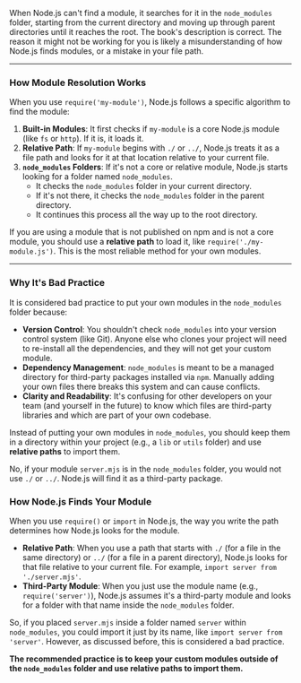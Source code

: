 When Node.js can't find a module, it searches for it in the `node_modules` folder, starting from the current directory and moving up through parent directories until it reaches the root. The book's description is correct. The reason it might not be working for you is likely a misunderstanding of how Node.js finds modules, or a mistake in your file path.

---

### How Module Resolution Works

When you use `require('my-module')`, Node.js follows a specific algorithm to find the module:

1.  **Built-in Modules**: It first checks if `my-module` is a core Node.js module (like `fs` or `http`). If it is, it loads it.
2.  **Relative Path**: If `my-module` begins with `./` or `../`, Node.js treats it as a file path and looks for it at that location relative to your current file.
3.  **`node_modules` Folders**: If it's not a core or relative module, Node.js starts looking for a folder named `node_modules`.
    * It checks the `node_modules` folder in your current directory.
    * If it's not there, it checks the `node_modules` folder in the parent directory.
    * It continues this process all the way up to the root directory.

If you are using a module that is not published on npm and is not a core module, you should use a **relative path** to load it, like `require('./my-module.js')`. This is the most reliable method for your own modules.

---

### Why It's Bad Practice

It is considered bad practice to put your own modules in the `node_modules` folder because:

* **Version Control**: You shouldn't check `node_modules` into your version control system (like Git). Anyone else who clones your project will need to re-install all the dependencies, and they will not get your custom module.
* **Dependency Management**: `node_modules` is meant to be a managed directory for third-party packages installed via `npm`. Manually adding your own files there breaks this system and can cause conflicts.
* **Clarity and Readability**: It's confusing for other developers on your team (and yourself in the future) to know which files are third-party libraries and which are part of your own codebase.

Instead of putting your own modules in `node_modules`, you should keep them in a directory within your project (e.g., a `lib` or `utils` folder) and use **relative paths** to import them.

No, if your module `server.mjs` is in the `node_modules` folder, you would not use `./` or `../`. Node.js will find it as a third-party package.

### How Node.js Finds Your Module

When you use `require()` or `import` in Node.js, the way you write the path determines how Node.js looks for the module.

* **Relative Path**: When you use a path that starts with `./` (for a file in the same directory) or `../` (for a file in a parent directory), Node.js looks for that file relative to your current file. For example, `import server from './server.mjs'`.
* **Third-Party Module**: When you just use the module name (e.g., `require('server')`), Node.js assumes it's a third-party module and looks for a folder with that name inside the `node_modules` folder.

So, if you placed `server.mjs` inside a folder named `server` within `node_modules`, you could import it just by its name, like `import server from 'server'`. However, as discussed before, this is considered a bad practice.

**The recommended practice is to keep your custom modules outside of the `node_modules` folder and use relative paths to import them.**
